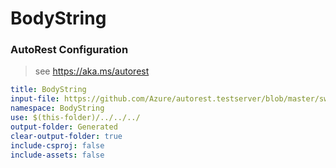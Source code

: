# BodyString
### AutoRest Configuration
> see https://aka.ms/autorest

``` yaml
title: BodyString
input-file: https://github.com/Azure/autorest.testserver/blob/master/swagger/body-string.json
namespace: BodyString
use: $(this-folder)/../../../
output-folder: Generated
clear-output-folder: true
include-csproj: false
include-assets: false
```